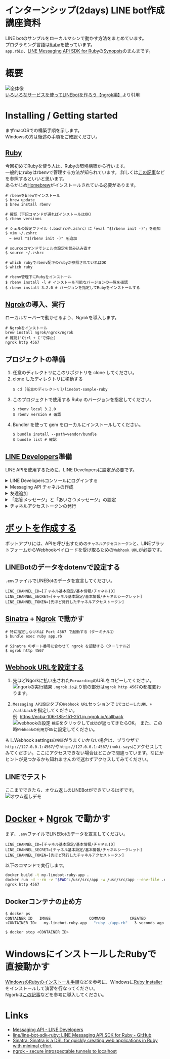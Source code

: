 # インターンシップ(2days) LINE bot作成講座資料
LINE botのサンプルをローカルマシンで動かす方法をまとめています。  
プログラミング言語は[Ruby](https://www.ruby-lang.org/ja/)を使っています。  
`app.rb`は、[LINE Messaging API SDK for Ruby](https://github.com/line/line-bot-sdk-ruby)の[Synopsis](https://github.com/line/line-bot-sdk-ruby#synopsis)のまんまです。


# 概要
![全体像](https://qiita-user-contents.imgix.net/https%3A%2F%2Fqiita-image-store.s3.ap-northeast-1.amazonaws.com%2F0%2F552343%2F13ab399f-3ece-7963-d614-b13deb4bb7c7.png?ixlib=rb-4.0.0&auto=format&gif-q=60&q=75&w=1400&fit=max&s=f5f32418f98163568c13cacd8e69aaa7)  
[いろいろなサービスを使ってLINEbotを作ろう【ngrok編】](https://qiita.com/mintak21/items/fe9234d4b6a98bfc841a#%E5%85%A8%E4%BD%93%E5%83%8F)より引用

# Installing / Getting started
まずmacOSでの構築手順を示します。  
Windowsの方は後述の手順をご確認ください。 
## [Ruby](https://www.ruby-lang.org/ja/)
今回初めてRubyを使う人は、Rubyの環境構築から行います。  
一般的にrubyはrbenvで管理する方法が知られています。 
詳しくは[この記事](https://nishinatoshiharu.com/manage-ruby-with-rbenv/)などを参照するといいと思います。   
あらかじめ[Homebrew](https://brew.sh/index_ja)がインストールされている必要があります。
```shell
# rbenvをbrewでインストール
$ brew update
$ brew install rbenv

# 確認（下記コマンドが通ればインストールはOK）
$ rbenv versions

# シェルの設定ファイル（.bashrcや.zshrc）に「eval "$(rbenv init -)"」を追加
$ vim ~/.zshrc
　→ eval "$(rbenv init -)" を追加

# sourceコマンドでシェルの設定を読み込み直す
$ source ~/.zshrc

# which rubyでrbenv配下のrubyが参照されていればOK
$ which ruby

# rbenv管理下にRubyをインストール
$ rbenv install -l # インストール可能なバージョンの一覧を確認
$ rbenv install 3.2.0 # バージョンを指定してRubyをインストールする
```

## [Ngrok](https://ngrok.com/)の導入、実行
ローカルサーバーで動かせるよう、Ngrokを導入します。
```shell
# Ngrokをインストール
brew install ngrok/ngrok/ngrok
# 確認('Ctrl + C'で停止)
ngrok http 4567
```

## プロジェクトの準備
1. 任意のディレクトリにこのリポジトリを clone してください。
2. clone したディレクトリに移動する  
    ```shell
    $ cd [任意のディレクトリ]/linebot-sample-ruby
    ```
3. このプロジェクトで使用する Ruby のバージョンを指定してください。
    ```shell
    $ rbenv local 3.2.0
    $ rbenv version # 確認
    ```
4. Bundler を使って gem をローカルにインストールしてください。
    ```shell
    $ bundle install --path=vendor/bundle
    $ bundle list # 確認  
    ```

## [LINE Developers](https://developers.line.biz/ja/)準備
LINE APIを使用するために、LINE Developersに設定が必要です。
<details><summary>LINE Developersコンソールにログインする</summary>
  
1. [LINE Developersコンソール](https://developers.line.biz/console/)に各自のLINEアカウントでログインしてください。  

2. 開発者として登録する（初回ログイン時のみ）
LINE Developersコンソールへの初回ログイン時は、開発者アカウントを作成する必要があります。

詳しくは、[LINE Developersコンソールへのログイン](https://developers.line.biz/ja/docs/line-developers-console/login-account/)を参照してください。
</details>

<details><summary>Messaging API チャネルの作成</summary>
  
1. [新規プロバイダーを作成する](https://developers.line.biz/ja/docs/messaging-api/getting-started/#step-three-create-new-provider)    
プロバイダーとは、アプリを提供する組織のことです。  
コンソール（ホーム）画面の`新規プロバイダー作成`をクリックするか、プロバイダーを既に作成済みの場合は、`プロバイダー`セクションの`作成`をクリックして別のプロバイダーを作成してください。

2. [チャネルを作成する](https://developers.line.biz/ja/docs/messaging-api/getting-started/#step-four-create-channel)  
作成したプロバイダーページで、`チャネル設定`タブの`Messaging API`をクリックしてください。

詳しくは、[Messaging APIを始めよう](https://developers.line.biz/ja/docs/messaging-api/getting-started/)を参照してください。

</details>

<details><summary>友達追加</summary>
  
  `Messaging API設定`タブの`ボット情報`セッションにQRコードがあるので、スキャンして友だち登録しておいてください。
</details>

<details><summary>「応答メッセージ」と「あいさつメッセージ」の設定</summary>
  
`Messaging API設定`タブの`LINE公式アカウント機能`セッションで`応答メッセージ`と`あいさつメッセージ`を`無効`に設定しておくとよいでしょう。
</details>

<details><summary>チャネルアクセストークンの発行</summary>
  
`Messaging API設定`タブ最下部の`チャネルアクセストークン`セッションで、チャネルアクセストークンを発行してください。
</details>



# [ボットを作成する](https://developers.line.biz/ja/docs/messaging-api/building-bot/)
ボットアプリには、APIを呼び出すための`チャネルアクセストークン`と、LINEプラットフォームからWebhookペイロードを受け取るための`Webhook URL`が必要です。  

## LINEBotのデータをdotenvで設定する
`.env`ファイルでLINEBotのデータを宣言してください。
```
LINE_CHANNEL_ID=[チャネル基本設定/基本情報/チャネルID]
LINE_CHANNEL_SECRET=[チャネル基本設定/基本情報/チャネルシークレット]
LINE_CHANNEL_TOKEN=[先ほど発行したチャネルアクセストークン]
```

## [Sinatra](https://sinatrarb.com/) + [Ngrok](https://ngrok.com/) で動かす
```shell
# 特に指定しなければ Port 4567 で起動する（ターミナル1）
$ bundle exec ruby app.rb

# Sinatra のポート番号に合わせて ngrok を起動する（ターミナル2）
$ ngrok http 4567
```

## [Webhook URLを設定する](https://developers.line.biz/ja/docs/messaging-api/building-bot/#setting-webhook-url)

1. 先ほどNgorkに払い出された`Forwarding`のURLをコピーしてください。 
![ngorkの実行結果](images/ngork_output.png "ngrok")
`.ngrok.io`より前の部分は`ngrok http 4567`の都度変わります。

2. `Messaging API設定`タブの`Webhook URL`セッションで
`1でコピーしたURL + /callback`を指定してください。  
例: <https://ecba-106-185-151-251.jp.ngrok.io/callback>  
![webhookの設定](images/webhook_setting.png "webhook")
`検証`をクリックして`成功`が返ってきたらOK。
また、この時`Webhookの利用`が`ON`に設定してください。

もしWebhook settingsの`検証`がうまくいかない場合は、ブラウザで`http://127.0.0.1:4567/`や`http://127.0.0.1:4567/inoki-says`にアクセスしてみてください。ここにアクセスできない場合はどこかで間違っています。なにかヒントが見つかるかも知れませんので迷わずアクセスしてみてください。

## LINEでテスト
ここまでできたら、オウム返しのLINEBotができているはずです。
![オウム返しデモ](images/line_talk.PNG)

# [Docker](https://www.docker.com/) + [Ngrok](https://ngrok.com/) で動かす
まず、`.env`ファイルでLINEBotのデータを宣言してください。
```
LINE_CHANNEL_ID=[チャネル基本設定/基本情報/チャネルID]
LINE_CHANNEL_SECRET=[チャネル基本設定/基本情報/チャネルシークレット]
LINE_CHANNEL_TOKEN=[先ほど発行したチャネルアクセストークン]
```
以下のコマンドで実行します。
```bash
docker build -t my-linebot-ruby-app .
docker run -d --rm -v "$PWD":/usr/src/app -w /usr/src/app --env-file .env -p 4567:4567 my-linebot-ruby-app
ngrok http 4567
```

## Dockerコンテナの止め方

```bash
$ docker ps
CONTAINER ID   IMAGE                 COMMAND           CREATED         STATUS         PORTS                    NAMES
<CONTAINER ID>   my-linebot-ruby-app   "ruby ./app.rb"   3 seconds ago   Up 2 seconds   0.0.0.0:4567->4567/tcp   infallible_nash

$ docker stop <CONTAINER ID>
```

# WindowsにインストールしたRubyで直接動かす
[WindowsのRubyのインストール手順](https://web-camp.io/magazine/archives/15051#Wtejyunn)などを参考に、Windowsに[Ruby Installer](https://rubyinstaller.org/)をインストールして演習を行なってください。  
Ngorkは[この記事](https://note.com/code82/n/nc805dca1da33)などを参考に導入してください。


# Links
- [Messaging API - LINE Developers](https://developers.line.biz/ja/docs/messaging-api/)
- [line/line-bot-sdk-ruby: LINE Messaging API SDK for Ruby - GitHub](https://github.com/line/line-bot-sdk-ruby)
- [Sinatra: Sinatra is a DSL for quickly creating web applications in Ruby with minimal effort](http://sinatrarb.com/)
- [ngrok - secure introspectable tunnels to localhost](https://ngrok.com/)

